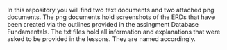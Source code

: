 In this repository you will find two text documents and two attached png documents. 
The png documents hold screenshots of the ERDs that have been created via the outlines provided in the assingment Database Fundamentals.
The txt files hold all information and explanations that were asked to be provided in the lessons. They are named accordingly.
